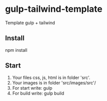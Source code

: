 # gulp-tailwind-template
Template gulp + tailwind

## Install

npm install

## Start
1. Your files css, js, html  is in folder 'src'.
2. Your images is in folder 'src/images/src'/
2. For start write: gulp
3. For build  write: gulp build
